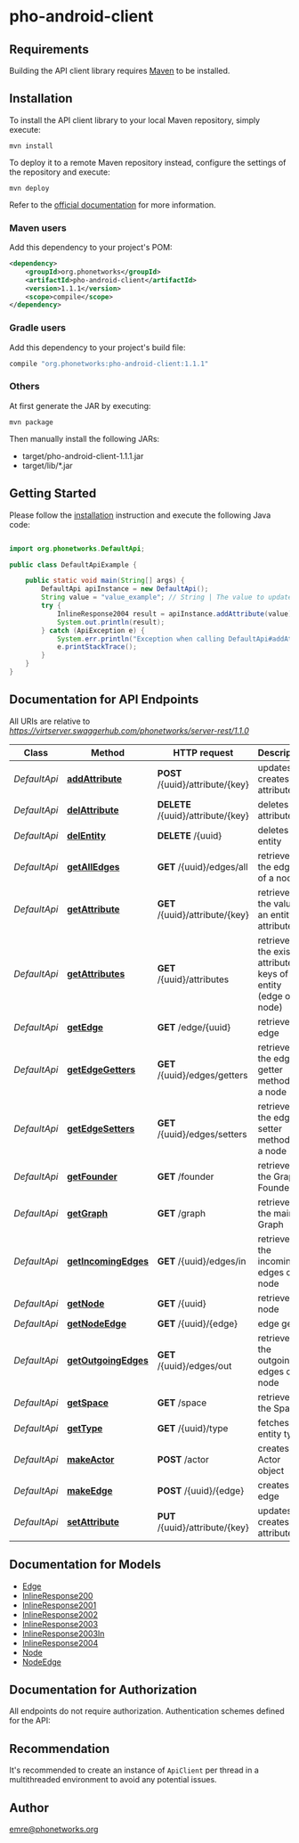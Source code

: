 # pho-android-client

## Requirements

Building the API client library requires [Maven](https://maven.apache.org/) to be installed.

## Installation

To install the API client library to your local Maven repository, simply execute:

```shell
mvn install
```

To deploy it to a remote Maven repository instead, configure the settings of the repository and execute:

```shell
mvn deploy
```

Refer to the [official documentation](https://maven.apache.org/plugins/maven-deploy-plugin/usage.html) for more information.

### Maven users

Add this dependency to your project's POM:

```xml
<dependency>
    <groupId>org.phonetworks</groupId>
    <artifactId>pho-android-client</artifactId>
    <version>1.1.1</version>
    <scope>compile</scope>
</dependency>
```

### Gradle users

Add this dependency to your project's build file:

```groovy
compile "org.phonetworks:pho-android-client:1.1.1"
```

### Others

At first generate the JAR by executing:

    mvn package

Then manually install the following JARs:

* target/pho-android-client-1.1.1.jar
* target/lib/*.jar

## Getting Started

Please follow the [installation](#installation) instruction and execute the following Java code:

```java

import org.phonetworks.DefaultApi;

public class DefaultApiExample {

    public static void main(String[] args) {
        DefaultApi apiInstance = new DefaultApi();
        String value = "value_example"; // String | The value to update the key with.
        try {
            InlineResponse2004 result = apiInstance.addAttribute(value);
            System.out.println(result);
        } catch (ApiException e) {
            System.err.println("Exception when calling DefaultApi#addAttribute");
            e.printStackTrace();
        }
    }
}

```

## Documentation for API Endpoints

All URIs are relative to *https://virtserver.swaggerhub.com/phonetworks/server-rest/1.1.0*

Class | Method | HTTP request | Description
------------ | ------------- | ------------- | -------------
*DefaultApi* | [**addAttribute**](docs/DefaultApi.md#addAttribute) | **POST** /{uuid}/attribute/{key} | updates (or creates) an attribute
*DefaultApi* | [**delAttribute**](docs/DefaultApi.md#delAttribute) | **DELETE** /{uuid}/attribute/{key} | deletes an attribute
*DefaultApi* | [**delEntity**](docs/DefaultApi.md#delEntity) | **DELETE** /{uuid} | deletes an entity
*DefaultApi* | [**getAllEdges**](docs/DefaultApi.md#getAllEdges) | **GET** /{uuid}/edges/all | retrieves the edges of a node
*DefaultApi* | [**getAttribute**](docs/DefaultApi.md#getAttribute) | **GET** /{uuid}/attribute/{key} | retrieves the value of an entity attribute
*DefaultApi* | [**getAttributes**](docs/DefaultApi.md#getAttributes) | **GET** /{uuid}/attributes | retrieves the existing attribute keys of an entity (edge or node)
*DefaultApi* | [**getEdge**](docs/DefaultApi.md#getEdge) | **GET** /edge/{uuid} | retrieves an edge
*DefaultApi* | [**getEdgeGetters**](docs/DefaultApi.md#getEdgeGetters) | **GET** /{uuid}/edges/getters | retrieves the edge getter methods of a node
*DefaultApi* | [**getEdgeSetters**](docs/DefaultApi.md#getEdgeSetters) | **GET** /{uuid}/edges/setters | retrieves the edge setter methods of a node
*DefaultApi* | [**getFounder**](docs/DefaultApi.md#getFounder) | **GET** /founder | retrieves the Graph Founder
*DefaultApi* | [**getGraph**](docs/DefaultApi.md#getGraph) | **GET** /graph | retrieves the main Graph
*DefaultApi* | [**getIncomingEdges**](docs/DefaultApi.md#getIncomingEdges) | **GET** /{uuid}/edges/in | retrieves the incoming edges of a node
*DefaultApi* | [**getNode**](docs/DefaultApi.md#getNode) | **GET** /{uuid} | retrieves a node
*DefaultApi* | [**getNodeEdge**](docs/DefaultApi.md#getNodeEdge) | **GET** /{uuid}/{edge} | edge getter
*DefaultApi* | [**getOutgoingEdges**](docs/DefaultApi.md#getOutgoingEdges) | **GET** /{uuid}/edges/out | retrieves the outgoing edges of a node
*DefaultApi* | [**getSpace**](docs/DefaultApi.md#getSpace) | **GET** /space | retrieves the Space
*DefaultApi* | [**getType**](docs/DefaultApi.md#getType) | **GET** /{uuid}/type | fetches entity type
*DefaultApi* | [**makeActor**](docs/DefaultApi.md#makeActor) | **POST** /actor | creates an Actor object
*DefaultApi* | [**makeEdge**](docs/DefaultApi.md#makeEdge) | **POST** /{uuid}/{edge} | creates an edge
*DefaultApi* | [**setAttribute**](docs/DefaultApi.md#setAttribute) | **PUT** /{uuid}/attribute/{key} | updates (or creates) an attribute


## Documentation for Models

 - [Edge](docs/Edge.md)
 - [InlineResponse200](docs/InlineResponse200.md)
 - [InlineResponse2001](docs/InlineResponse2001.md)
 - [InlineResponse2002](docs/InlineResponse2002.md)
 - [InlineResponse2003](docs/InlineResponse2003.md)
 - [InlineResponse2003In](docs/InlineResponse2003In.md)
 - [InlineResponse2004](docs/InlineResponse2004.md)
 - [Node](docs/Node.md)
 - [NodeEdge](docs/NodeEdge.md)


## Documentation for Authorization

All endpoints do not require authorization.
Authentication schemes defined for the API:

## Recommendation

It's recommended to create an instance of `ApiClient` per thread in a multithreaded environment to avoid any potential issues.

## Author

emre@phonetworks.org

